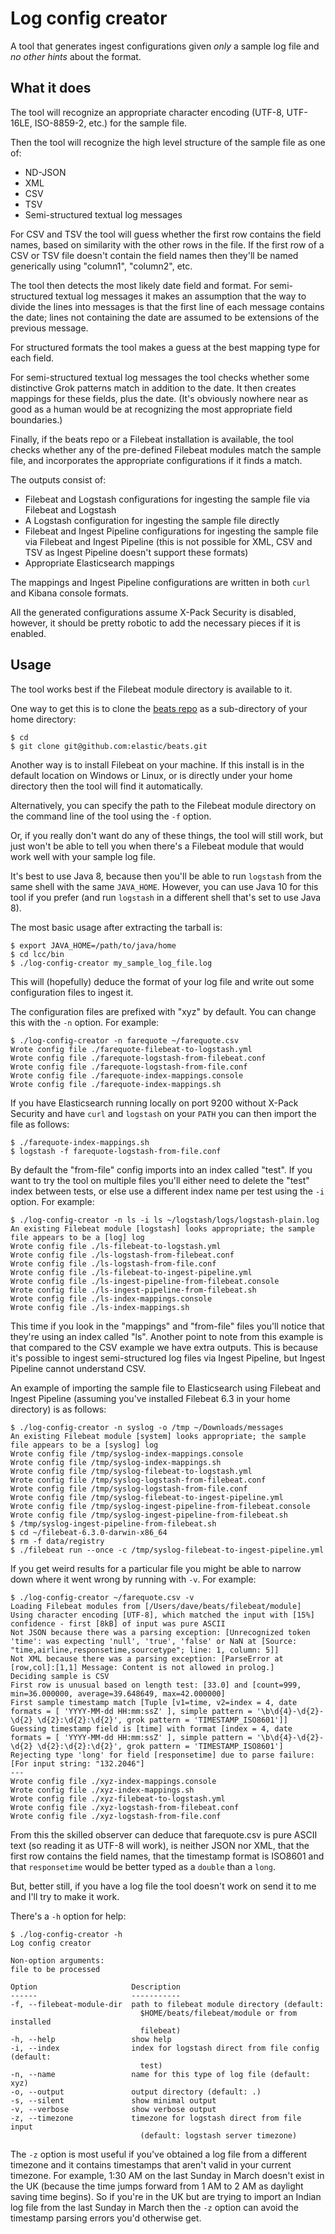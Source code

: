 # Log config creator

A tool that generates ingest configurations given _only_ a sample log file and
_no other hints_ about the format.

## What it does

The tool will recognize an appropriate character encoding (UTF-8, UTF-16LE,
ISO-8859-2, etc.) for the sample file.

Then the tool will recognize the high level structure of the sample file as one
of:

* ND-JSON
* XML
* CSV
* TSV
* Semi-structured textual log messages

For CSV and TSV the tool will guess whether the first row contains the field
names, based on similarity with the other rows in the file.  If the first row
of a CSV or TSV file doesn't contain the field names then they'll be named
generically using "column1", "column2", etc.

The tool then detects the most likely date field and format.  For
semi-structured textual log messages it makes an assumption that the way to
divide the lines into messages is that the first line of each message contains
the date; lines not containing the date are assumed to be extensions of the
previous message.

For structured formats the tool makes a guess at the best mapping type for each
field.

For semi-structured textual log messages the tool checks whether some
distinctive Grok patterns match in addition to the date.  It then creates
mappings for these fields, plus the date.  (It's obviously nowhere near as good
as a human would be at recognizing the most appropriate field boundaries.)

Finally, if the beats repo or a Filebeat installation is available, the tool
checks whether any of the pre-defined Filebeat modules match the sample file,
and incorporates the appropriate configurations if it finds a match.

The outputs consist of:

* Filebeat and Logstash configurations for ingesting the sample file via
  Filebeat and Logstash
* A Logstash configuration for ingesting the sample file directly
* Filebeat and Ingest Pipeline configurations for ingesting the sample file via
  Filebeat and Ingest Pipeline (this is not possible for XML, CSV and TSV as
  Ingest Pipeline doesn't support these formats)
* Appropriate Elasticsearch mappings

The mappings and Ingest Pipeline configurations are written in both `curl` and
Kibana console formats.

All the generated configurations assume X-Pack Security is disabled, however, it
should be pretty robotic to add the necessary pieces if it is enabled.

## Usage

The tool works best if the Filebeat module directory is available to it.

One way to get this is to clone the
[beats repo](http://github.com/elastic/beats) as a sub-directory of your home
directory:

```
$ cd
$ git clone git@github.com:elastic/beats.git
```

Another way is to install Filebeat on your machine.  If this install is in the
default location on Windows or Linux, or is directly under your home directory
then the tool will find it automatically.

Alternatively, you can specify the path to the Filebeat module directory on the
command line of the tool using the `-f` option.

Or, if you really don't want do any of these things, the tool will still work,
but just won't be able to tell you when there's a Filebeat module that would
work well with your sample log file.

It's best to use Java 8, because then you'll be able to run `logstash` from the
same shell with the same `JAVA_HOME`.  However, you can use Java 10 for this
tool if you prefer (and run `logstash` in a different shell that's set to use
Java 8).

The most basic usage after extracting the tarball is:

```
$ export JAVA_HOME=/path/to/java/home
$ cd lcc/bin
$ ./log-config-creator my_sample_log_file.log
```

This will (hopefully) deduce the format of your log file and write out some
configuration files to ingest it.

The configuration files are prefixed with "xyz" by default.  You can change this
with the `-n` option.  For example:

```
$ ./log-config-creator -n farequote ~/farequote.csv
Wrote config file ./farequote-filebeat-to-logstash.yml
Wrote config file ./farequote-logstash-from-filebeat.conf
Wrote config file ./farequote-logstash-from-file.conf
Wrote config file ./farequote-index-mappings.console
Wrote config file ./farequote-index-mappings.sh
```

If you have Elasticsearch running locally on port 9200 without X-Pack Security
and have `curl` and `logstash` on your `PATH` you can then import the file as
follows:

```
$ ./farequote-index-mappings.sh
$ logstash -f farequote-logstash-from-file.conf
```

By default the "from-file" config imports into an index called "test".  If you
want to try the tool on multiple files you'll either need to delete the "test"
index between tests, or else use a different index name per test using the `-i`
option.  For example:

```
$ ./log-config-creator -n ls -i ls ~/logstash/logs/logstash-plain.log
An existing Filebeat module [logstash] looks appropriate; the sample file appears to be a [log] log
Wrote config file ./ls-filebeat-to-logstash.yml
Wrote config file ./ls-logstash-from-filebeat.conf
Wrote config file ./ls-logstash-from-file.conf
Wrote config file ./ls-filebeat-to-ingest-pipeline.yml
Wrote config file ./ls-ingest-pipeline-from-filebeat.console
Wrote config file ./ls-ingest-pipeline-from-filebeat.sh
Wrote config file ./ls-index-mappings.console
Wrote config file ./ls-index-mappings.sh
```

This time if you look in the "mappings" and "from-file" files you'll notice that
they're using an index called "ls".  Another point to note from this example is
that compared to the CSV example we have extra outputs.  This is because it's
possible to ingest semi-structured log files via Ingest Pipeline, but Ingest
Pipeline cannot understand CSV.

An example of importing the sample file to Elasticsearch using Filebeat and
Ingest Pipeline (assuming you've installed Filebeat 6.3 in your home directory)
is as follows:

```
$ ./log-config-creator -n syslog -o /tmp ~/Downloads/messages
An existing Filebeat module [system] looks appropriate; the sample file appears to be a [syslog] log
Wrote config file /tmp/syslog-index-mappings.console
Wrote config file /tmp/syslog-index-mappings.sh
Wrote config file /tmp/syslog-filebeat-to-logstash.yml
Wrote config file /tmp/syslog-logstash-from-filebeat.conf
Wrote config file /tmp/syslog-logstash-from-file.conf
Wrote config file /tmp/syslog-filebeat-to-ingest-pipeline.yml
Wrote config file /tmp/syslog-ingest-pipeline-from-filebeat.console
Wrote config file /tmp/syslog-ingest-pipeline-from-filebeat.sh
$ /tmp/syslog-ingest-pipeline-from-filebeat.sh
$ cd ~/filebeat-6.3.0-darwin-x86_64
$ rm -f data/registry
$ ./filebeat run --once -c /tmp/syslog-filebeat-to-ingest-pipeline.yml
```

If you get weird results for a particular file you might be able to narrow down
where it went wrong by running with `-v`.  For example:

```
$ ./log-config-creator ~/farequote.csv -v
Loading Filebeat modules from [/Users/dave/beats/filebeat/module]
Using character encoding [UTF-8], which matched the input with [15%] confidence - first [8kB] of input was pure ASCII
Not JSON because there was a parsing exception: [Unrecognized token 'time': was expecting 'null', 'true', 'false' or NaN at [Source: "time,airline,responsetime,sourcetype"; line: 1, column: 5]]
Not XML because there was a parsing exception: [ParseError at [row,col]:[1,1] Message: Content is not allowed in prolog.]
Deciding sample is CSV
First row is unusual based on length test: [33.0] and [count=999, min=36.000000, average=39.648649, max=42.000000]
First sample timestamp match [Tuple [v1=time, v2=index = 4, date formats = [ 'YYYY-MM-dd HH:mm:ssZ' ], simple pattern = '\b\d{4}-\d{2}-\d{2} \d{2}:\d{2}:\d{2}', grok pattern = 'TIMESTAMP_ISO8601']]
Guessing timestamp field is [time] with format [index = 4, date formats = [ 'YYYY-MM-dd HH:mm:ssZ' ], simple pattern = '\b\d{4}-\d{2}-\d{2} \d{2}:\d{2}:\d{2}', grok pattern = 'TIMESTAMP_ISO8601']
Rejecting type 'long' for field [responsetime] due to parse failure: [For input string: "132.2046"]
---
Wrote config file ./xyz-index-mappings.console
Wrote config file ./xyz-index-mappings.sh
Wrote config file ./xyz-filebeat-to-logstash.yml
Wrote config file ./xyz-logstash-from-filebeat.conf
Wrote config file ./xyz-logstash-from-file.conf
```

From this the skilled observer can deduce that farequote.csv is pure ASCII text
(so reading it as UTF-8 will work), is neither JSON nor XML, that the first row
contains the field names, that the timestamp format is ISO8601 and that
`responsetime` would be better typed as a `double` than a `long`.

But, better still, if you have a log file the tool doesn't work on send it to me
and I'll try to make it work.

There's a `-h` option for help:

```
$ ./log-config-creator -h
Log config creator

Non-option arguments:
file to be processed

Option                     Description
------                     -----------
-f, --filebeat-module-dir  path to filebeat module directory (default:
                             $HOME/beats/filebeat/module or from installed
                             filebeat)
-h, --help                 show help
-i, --index                index for logstash direct from file config (default:
                             test)
-n, --name                 name for this type of log file (default: xyz)
-o, --output               output directory (default: .)
-s, --silent               show minimal output
-v, --verbose              show verbose output
-z, --timezone             timezone for logstash direct from file input
                             (default: logstash server timezone)
```

The `-z` option is most useful if you've obtained a log file from a different
timezone and it contains timestamps that aren't valid in your current timezone.
For example, 1:30 AM on the last Sunday in March doesn't exist in the UK
(because the time jumps forward from 1 AM to 2 AM as daylight saving time
begins).  So if you're in the UK but are trying to import an Indian log file
from the last Sunday in March then the `-z` option can avoid the timestamp
parsing errors you'd otherwise get.

